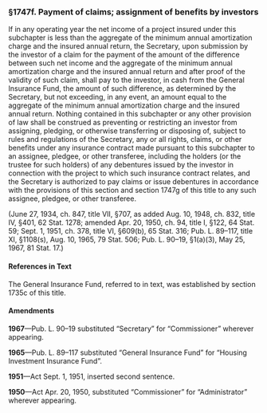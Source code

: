 ### §1747f. Payment of claims; assignment of benefits by investors ###

If in any operating year the net income of a project insured under this subchapter is less than the aggregate of the minimum annual amortization charge and the insured annual return, the Secretary, upon submission by the investor of a claim for the payment of the amount of the difference between such net income and the aggregate of the minimum annual amortization charge and the insured annual return and after proof of the validity of such claim, shall pay to the investor, in cash from the General Insurance Fund, the amount of such difference, as determined by the Secretary, but not exceeding, in any event, an amount equal to the aggregate of the minimum annual amortization charge and the insured annual return. Nothing contained in this subchapter or any other provision of law shall be construed as preventing or restricting an investor from assigning, pledging, or otherwise transferring or disposing of, subject to rules and regulations of the Secretary, any or all rights, claims, or other benefits under any insurance contract made pursuant to this subchapter to an assignee, pledgee, or other transferee, including the holders (or the trustee for such holders) of any debentures issued by the investor in connection with the project to which such insurance contract relates, and the Secretary is authorized to pay claims or issue debentures in accordance with the provisions of this section and section 1747g of this title to any such assignee, pledgee, or other transferee.

(June 27, 1934, ch. 847, title VII, §707, as added Aug. 10, 1948, ch. 832, title IV, §401, 62 Stat. 1278; amended Apr. 20, 1950, ch. 94, title I, §122, 64 Stat. 59; Sept. 1, 1951, ch. 378, title VI, §609(b), 65 Stat. 316; Pub. L. 89–117, title XI, §1108(s), Aug. 10, 1965, 79 Stat. 506; Pub. L. 90–19, §1(a)(3), May 25, 1967, 81 Stat. 17.)

#### References in Text ####

The General Insurance Fund, referred to in text, was established by section 1735c of this title.

#### Amendments ####

**1967**—Pub. L. 90–19 substituted “Secretary” for “Commissioner” wherever appearing.

**1965**—Pub. L. 89–117 substituted “General Insurance Fund” for “Housing Investment Insurance Fund”.

**1951**—Act Sept. 1, 1951, inserted second sentence.

**1950**—Act Apr. 20, 1950, substituted “Commissioner” for “Administrator” wherever appearing.